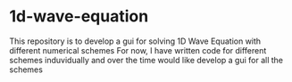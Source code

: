 # 1d-wave-equation
This repository is to develop a gui for solving 1D Wave Equation with different numerical schemes
For now, I have written code for different schemes induvidually and over the time would like develop a gui for all the schemes
